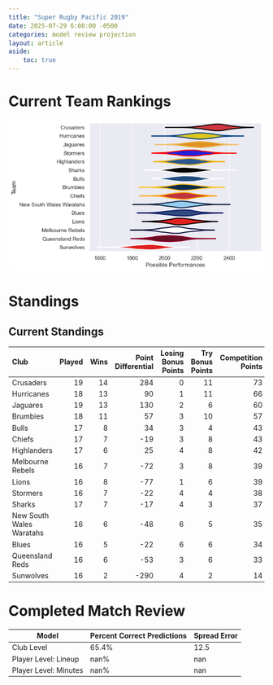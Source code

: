 ```yaml
---  
title: "Super Rugby Pacific 2019"  
date: 2025-07-29 6:00:00 -0500  
categories: model review projection  
layout: article  
aside:  
    toc: true  
---
```

# Current Team Rankings


![Club Rankings](plots/rankings_Super_Rugby_Pacific_2019.png)
# Standings

## Current Standings


| Club                     |   Played |   Wins |   Point Differential |   Losing Bonus Points |   Try Bonus Points |   Competition Points |
|:-------------------------|---------:|-------:|---------------------:|----------------------:|-------------------:|---------------------:|
| Crusaders                |       19 |     14 |                  284 |                     0 |                 11 |                   73 |
| Hurricanes               |       18 |     13 |                   90 |                     1 |                 11 |                   66 |
| Jaguares                 |       19 |     13 |                  130 |                     2 |                  6 |                   60 |
| Brumbies                 |       18 |     11 |                   57 |                     3 |                 10 |                   57 |
| Bulls                    |       17 |      8 |                   34 |                     3 |                  4 |                   43 |
| Chiefs                   |       17 |      7 |                  -19 |                     3 |                  8 |                   43 |
| Highlanders              |       17 |      6 |                   25 |                     4 |                  8 |                   42 |
| Melbourne Rebels         |       16 |      7 |                  -72 |                     3 |                  8 |                   39 |
| Lions                    |       16 |      8 |                  -77 |                     1 |                  6 |                   39 |
| Stormers                 |       16 |      7 |                  -22 |                     4 |                  4 |                   38 |
| Sharks                   |       17 |      7 |                  -17 |                     4 |                  3 |                   37 |
| New South Wales Waratahs |       16 |      6 |                  -48 |                     6 |                  5 |                   35 |
| Blues                    |       16 |      5 |                  -22 |                     6 |                  6 |                   34 |
| Queensland Reds          |       16 |      6 |                  -53 |                     3 |                  6 |                   33 |
| Sunwolves                |       16 |      2 |                 -290 |                     4 |                  2 |                   14 |



# Completed Match Review


| Model | Percent Correct Predictions | Spread Error |
| ------ | ------ | ------ |
| Club Level | 65.4% | 12.5 |
| Player Level: Lineup | nan% | nan |
| Player Level: Minutes | nan% | nan |

